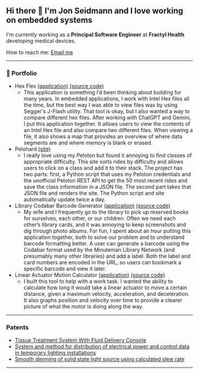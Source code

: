 ## Hi there 👋 I'm Jon Seidmann and I love working on embedded systems

I'm currently working as a **Principal Software Engineer** at **Fractyl Health** developing medical devices.

How to reach me: [Email me](mailto:seidmann@gmail.com)

---
### 📂 Portfolio
- Hex Flex [(application)](https://seidleroni.github.io/Hex-Flex-Web/) [(source code)](https://github.com/seidleroni/Hex-Flex-Web)
    - This application is something I’d been thinking about building for many years. In embedded applications, I work with Intel Hex files all the time, but the best way I was able to view files was by using Segger's J-Flash utility. That tool is okay, but I also wanted a way to compare different hex files. After working with ChatGPT and Gemini, I put this application together. It allows users to view the contents of an Intel Hex file and also compare two different files. When viewing a file, it also shows a map that provides an overview of where data segments are and where memory is blank or erased.
- Pelohard [(site)](https://pelohard.com/)
    - I really love using my Peloton but found it annoying to find classes of appropriate difficulty. This site sorts rides by difficulty and allows users to click on a class and add it to their stack. The project has two parts: first, a Python script that uses my Peloton credentials and the unofficial Peloton REST API to get the 50 most recent rides and save the class information in a JSON file. The second part takes that JSON file and renders the site. The Python script and site automatically update twice a day.
- Library Codabar Barcode Generator [(application)](https://seidleroni.github.io/library-codabar-generator/) [(source code)](https://github.com/seidleroni/library-codabar-generator)
    - My wife and I frequently go to the library to pick up reserved books for ourselves, each other, or our children. Often we need each other’s library cards, and it was annoying to keep screenshots and dig through photo albums. For fun, I spent about an hour putting this application together, both to solve our problem and to understand barcode formatting better. A user can generate a barcode using the Codabar format used by the Minuteman Library Network (and presumably many other libraries) and add a label. Both the label and card numbers are encoded in the URL, so users can bookmark a specific barcode and view it later.
- Linear Actuator Motion Calculator [(application)](https://seidleroni.github.io/Linear-actuator/) [(source code)](https://github.com/seidleroni/Linear-actuator)
    - I built this tool to help with a work task. I wanted the ability to calculate how long it would take a linear actuator to move a certain distance, given a maximum velocity, acceleration, and deceleration. It also graphs position and velocity over time to provide a clearer picture of what the motor is doing along the way.
---
### Patents
- [Tissue Treatment System With Fluid Delivery Console](https://ppubs.uspto.gov/api/patents/html/20230346451?source=US-PGPUB&requestToken=eyJzdWIiOiI1NWMxZmJjMS00NzRmLTQwMjEtYmU0Ni03NWUyN2ZkZDgzNTUiLCJ2ZXIiOiI0Y2ZkNzIzMy1lM2NmLTRmMmUtYWUwMS05NjFkMDc0YzM2OGMiLCJleHAiOjB9)
- [System and method for distribution of electrical power and control data in temporary lighting installations](https://ppubs.uspto.gov/api/patents/html/10079506?source=USPAT&requestToken=eyJzdWIiOiI1NWMxZmJjMS00NzRmLTQwMjEtYmU0Ni03NWUyN2ZkZDgzNTUiLCJ2ZXIiOiI0Y2ZkNzIzMy1lM2NmLTRmMmUtYWUwMS05NjFkMDc0YzM2OGMiLCJleHAiOjB9)
- [Smooth dimming of solid state light source using calculated slew rate](https://ppubs.uspto.gov/api/patents/html/8975820?source=USPAT&requestToken=eyJzdWIiOiI1NWMxZmJjMS00NzRmLTQwMjEtYmU0Ni03NWUyN2ZkZDgzNTUiLCJ2ZXIiOiI0Y2ZkNzIzMy1lM2NmLTRmMmUtYWUwMS05NjFkMDc0YzM2OGMiLCJleHAiOjB9)
---
<!--
**seidleroni/seidleroni** is a ✨ _special_ ✨ repository because its `README.md` (this file) appears on your GitHub profile.

Here are some ideas to get you started:

- 🔭 I’m currently working on ...
- 🌱 I’m currently learning ...
- 👯 I’m looking to collaborate on ...
- 🤔 I’m looking for help with ...
- 💬 Ask me about ...
- 📫 How to reach me: ...
- 😄 Pronouns: ...
- ⚡ Fun fact: ...
-->
